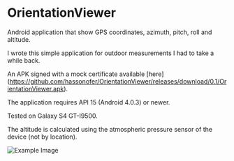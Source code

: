# OrientationViewer
Android application that show GPS coordinates, azimuth, pitch, roll and altitude.

I wrote this simple application for outdoor measurements I had to take a while back.

An APK signed with a mock certificate available [here] (https://github.com/hassonofer/OrientationViewer/releases/download/0.1/OrientationViewer.apk).

The application requires API 15 (Android 4.0.3) or newer.

Tested on Galaxy S4 GT-I9500.

The altitude is calculated using the atmospheric pressure sensor of the device (not by location).

![Example Image](https://raw.github.com/hassonofer/OrientationViewer/master/example.png)
